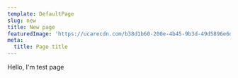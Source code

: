 ```yaml
---
template: DefaultPage
slug: new
title: New page
featuredImage: 'https://ucarecdn.com/b38d1b60-200e-4b45-9b3d-49d5896e6d76/'
meta:
  title: Page title
---
```

Hello, I'm test page